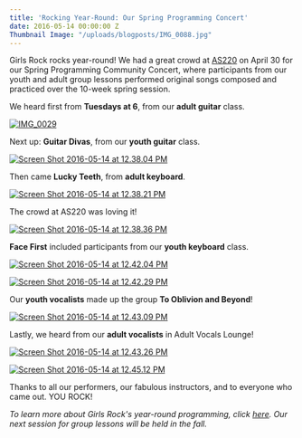 ```yaml
---
title: 'Rocking Year-Round: Our Spring Programming Concert'
date: 2016-05-14 00:00:00 Z
Thumbnail Image: "/uploads/blogposts/IMG_0088.jpg"
---
```


Girls Rock rocks year-round! We had a great crowd at [AS220](http://as220.org/) on April 30 for our Spring Programming Community Concert, where participants from our youth and adult group lessons performed original songs composed and practiced over the 10-week spring session.

We heard first from **Tuesdays at 6**, from our **adult guitar** class.

[![IMG_0029](/uploads/blogposts/IMG_0029-300x300.jpg)](http://girlsrockri.org/wp-content/uploads/2016/05/IMG_0029-e1463247037406.jpg)

Next up: **Guitar Divas**, from our **youth guitar** class.

[![Screen Shot 2016-05-14 at 12.38.04 PM](/uploads/blogposts/Screen-Shot-2016-05-14-at-12.38.04-PM-300x224.png)](http://girlsrockri.org/wp-content/uploads/2016/05/Screen-Shot-2016-05-14-at-12.38.04-PM-e1463244465227.png)

Then came **Lucky Teeth**, from **adult keyboard**.

[![Screen Shot 2016-05-14 at 12.38.21 PM](/uploads/blogposts/Screen-Shot-2016-05-14-at-12.38.21-PM-300x268.png)](http://girlsrockri.org/wp-content/uploads/2016/05/Screen-Shot-2016-05-14-at-12.38.21-PM-e1463244516988.png)

The crowd at AS220 was loving it!

[![Screen Shot 2016-05-14 at 12.38.36 PM](/uploads/blogposts/Screen-Shot-2016-05-14-at-12.38.36-PM-300x224.png)](http://girlsrockri.org/wp-content/uploads/2016/05/Screen-Shot-2016-05-14-at-12.38.36-PM-e1463244567937.png)

**Face First** included participants from our **youth keyboard** class.

[![Screen Shot 2016-05-14 at 12.42.04 PM](/uploads/blogposts/Screen-Shot-2016-05-14-at-12.42.04-PM-300x184.png)](http://girlsrockri.org/wp-content/uploads/2016/05/Screen-Shot-2016-05-14-at-12.42.04-PM-e1463244610363.png)

[![Screen Shot 2016-05-14 at 12.42.29 PM](/uploads/blogposts/Screen-Shot-2016-05-14-at-12.42.29-PM-300x233.png)](http://girlsrockri.org/wp-content/uploads/2016/05/Screen-Shot-2016-05-14-at-12.42.29-PM-e1463244663266.png)

Our **youth vocalists** made up the group **To Oblivion and Beyond**!

[![Screen Shot 2016-05-14 at 12.43.09 PM](/uploads/blogposts/Screen-Shot-2016-05-14-at-12.43.09-PM-300x234.png)](http://girlsrockri.org/wp-content/uploads/2016/05/Screen-Shot-2016-05-14-at-12.43.09-PM.png)

Lastly, we heard from our **adult vocalists** in Adult Vocals Lounge!

[![Screen Shot 2016-05-14 at 12.43.26 PM](/uploads/blogposts/Screen-Shot-2016-05-14-at-12.43.26-PM-300x207.png)](http://girlsrockri.org/wp-content/uploads/2016/05/Screen-Shot-2016-05-14-at-12.43.26-PM-e1463244834111.png)

[![Screen Shot 2016-05-14 at 12.45.12 PM](/uploads/blogposts/Screen-Shot-2016-05-14-at-12.45.12-PM-300x225.png)](http://girlsrockri.org/wp-content/uploads/2016/05/Screen-Shot-2016-05-14-at-12.45.12-PM-e1463245926461.png)

Thanks to all our performers, our fabulous instructors, and to everyone who came out. YOU ROCK!

_To learn more about Girls Rock's year-round programming, click [here](http://girlsrockri.org/camps-and-classes/classes/). Our next session for group lessons will be held in the fall._
